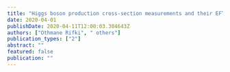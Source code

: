 ```yaml
---
title: "Higgs boson production cross-section measurements and their EFT interpretation in the $4ell$ decay channel at $sqrts$ = 13 TeV with the ATLAS detector"
date: 2020-04-01
publishDate: 2020-04-11T12:00:03.304643Z
authors: ["Othmane Rifki", " others"]
publication_types: ["2"]
abstract: ""
featured: false
publication: ""
---
```


